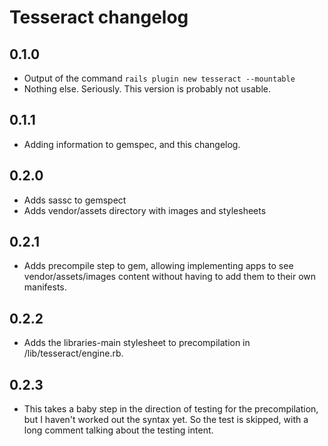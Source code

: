 # Tesseract changelog

## 0.1.0

* Output of the command `rails plugin new tesseract --mountable`
* Nothing else. Seriously. This version is probably not usable.

## 0.1.1

* Adding information to gemspec, and this changelog.

## 0.2.0

* Adds sassc to gemspect
* Adds vendor/assets directory with images and stylesheets

## 0.2.1

* Adds precompile step to gem, allowing implementing apps to see
  vendor/assets/images content without having to add them to their own
  manifests.

## 0.2.2

* Adds the libraries-main stylesheet to precompilation in
  /lib/tesseract/engine.rb.

## 0.2.3

* This takes a baby step in the direction of testing for the precompilation,
  but I haven't worked out the syntax yet. So the test is skipped, with a
  long comment talking about the testing intent.
